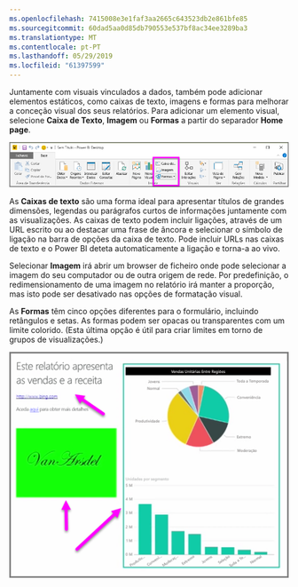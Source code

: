 ```yaml
---
ms.openlocfilehash: 7415008e3e1faf3aa2665c643523db2e861bfe85
ms.sourcegitcommit: 60dad5aa0d85db790553e537bf8ac34ee3289ba3
ms.translationtype: MT
ms.contentlocale: pt-PT
ms.lasthandoff: 05/29/2019
ms.locfileid: "61397599"
---
```

Juntamente com visuais vinculados a dados, também pode adicionar elementos estáticos, como caixas de texto, imagens e formas para melhorar a conceção visual dos seus relatórios. Para adicionar um elemento visual, selecione **Caixa de Texto**, **Imagem** ou **Formas** a partir do separador **Home page**.

![](media/3-10-create-shapes-images/3-10_1.png)

As **Caixas de texto** são uma forma ideal para apresentar títulos de grandes dimensões, legendas ou parágrafos curtos de informações juntamente com as visualizações. As caixas de texto podem incluir ligações, através de um URL escrito ou ao destacar uma frase de âncora e selecionar o símbolo de ligação na barra de opções da caixa de texto. Pode incluir URLs nas caixas de texto e o Power BI deteta automaticamente a ligação e torna-a ao vivo.

Selecionar **Imagem** irá abrir um browser de ficheiro onde pode selecionar a imagem do seu computador ou de outra origem de rede. Por predefinição, o redimensionamento de uma imagem no relatório irá manter a proporção, mas isto pode ser desativado nas opções de formatação visual.

As **Formas** têm cinco opções diferentes para o formulário, incluindo retângulos e setas. As formas podem ser opacas ou transparentes com um limite colorido. (Esta última opção é útil para criar limites em torno de grupos de visualizações.)

![](media/3-10-create-shapes-images/3-10_2.png)

